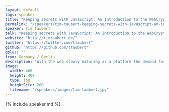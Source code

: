```yaml
---
layout: default
tags: speaker
title: "Keeping secrets with JavaScript: An Introduction to the WebCrypto API – Tim Taubert"
permalink: "/speakers/tim-taubert-keeping-secrets-with-javascript-an-introduction-to-the-webcrypto-api.html"
speaker: Tim Taubert
talk: "Keeping secrets with JavaScript: An Introduction to the WebCrypto API"
website: "http://timtaubert.de/"
twitter: "https://twitter.com/ttaubert"
github: "https://github.com/ttaubert"
gplus: ""
from: Germany / Berlin
description: "With the web slowly maturing as a platform the demand for cryptography in the browser has risen, especially in a post-Snowden era. Many of us have heard about the upcoming Web Cryptography API but at the time of writing there seem to be no good introductions available. We will take a look at the proposed W3C spec and its current state of implementation, talk about the good parts and the pitfalls to avoid. I will share my vision of a simpler and safer NaCl-inspired API, and hopefully leave you excited about experimenting further with cryptography in the browser."
image: 
  width: 460
  height: 460
  type: jpg
  heightSite: 200
  filename: "/speakers/images/tim-taubert.jpg"
---
```


{% include speaker.md %}

